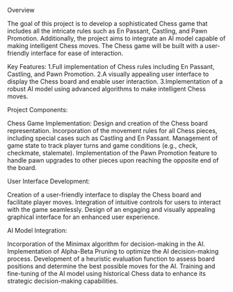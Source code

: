 Overview

The goal of this project is to develop a sophisticated Chess game that includes all the intricate rules such as En Passant, Castling, and Pawn Promotion. Additionally, the project aims to integrate an AI model capable of making intelligent Chess moves. The Chess game will be built with a user-friendly interface for ease of interaction.

Key Features:
1.Full implementation of Chess rules including En Passant, Castling, and Pawn Promotion.
2.A visually appealing user interface to display the Chess board and enable user interaction.
3.Implementation of a robust AI model using advanced algorithms to make intelligent Chess moves.

Project Components:

Chess Game Implementation:
Design and creation of the Chess board representation.
Incorporation of the movement rules for all Chess pieces, including special cases such as Castling and En Passant.
Management of game state to track player turns and game conditions (e.g., check, checkmate, stalemate).
Implementation of the Pawn Promotion feature to handle pawn upgrades to other pieces upon reaching the opposite end of the board.

User Interface Development:

Creation of a user-friendly interface to display the Chess board and facilitate player moves.
Integration of intuitive controls for users to interact with the game seamlessly.
Design of an engaging and visually appealing graphical interface for an enhanced user experience.

AI Model Integration:

Incorporation of the Minimax algorithm for decision-making in the AI.
Implementation of Alpha-Beta Pruning to optimize the AI decision-making process.
Development of a heuristic evaluation function to assess board positions and determine the best possible moves for the AI.
Training and fine-tuning of the AI model using historical Chess data to enhance its strategic decision-making capabilities.
